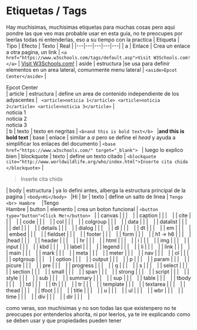 # Etiquetas / Tags

Hay muchisimas, muchisimas etiquetas para muchas cosas pero aqui pondre las que veo mas probable usar en esta guia, no te preocupes por leerlas todas ni entenderlas, eso a su tiempo con la practica
| Etiqueta | Tipo | Efecto | Texto | Real |
|---|---|---|---|---|
| a  | Enlace  | Crea un enlace a otra pagina, un link   | ``<a href="https://www.w3schools.com/tags/default.asp">Visit W3Schools.com!</a>``  | <a href="https://www.w3schools.com/tags/default.asp">Visit W3Schools.com!</a>
| aside  | estructura |se usa para definir elementos en un area lateral, comunmente menu lateral |  ``<aside>Epcot Center</aside>`` | <aside>Epcot Center</aside>
| article  | estructura  |  define un area de contenido independiente de los adyacentes | `` <article>noticia 1</article> <article>noticia 2</article> <article>noticia 3</article>`` |<article>noticia 1</article> <article>noticia 2</article> <article>noticia 3</article>
|  b | texto   | texto en negritas  | ``<b>and this is bold text</b> `` |**and this is bold text**
|  base  | enlace  | similar a *a* pero se define el *head* y ayuda a simplificar los enlaces del documento  | ``<base href="https://www.w3schools.com/" target="_blank"> `` | luego lo explico bien
|  blockquote |  texto | define un texto citado  | ``<blockquote cite="http://www.worldwildlife.org/who/index.html">Inserte cita chida </blockquote>`` |<blockquote cite="http://www.worldwildlife.org/who/index.html">Inserte cita chida </blockquote>
| body  | estructura  | ya lo defini antes, alberga la estructura principal de la pagina   | ``<body>Hi</body> `` |<body>Hi</body>
| br  |  texto | define un salto de linea  | ``Tengo <br> Hambre  `` |Tengo <br> Hambre 
|  button | elemento  | crea un boton funcional  | ``<button type="button">Click Me!</button> `` |
|  canvas |   |   | `` `` |
| caption  |   |   | `` `` |
|  cite |   |   | `` `` |
|  code |   |   | `` `` |
|  col |   |   | `` `` |
|  colgroup |   |   | `` `` |
|  data |   |   | `` `` |
|  datalist |   |   | `` `` |
|  del |   |   | `` `` |
|  details |   |   | `` `` |
|  dialog |   |   | `` `` |
|  dl |   |   | `` `` |
|  dt |   |   | `` `` |
|  em |   |   | `` `` |
|  embed |   |   | `` `` |
|  fieldset |   |   | `` `` |
|  footer |   |   | `` `` |
|  form |   |   | `` `` |
|  h1 -> h6 |   |   | `` `` |
|head   |   |   | `` `` |
| header   |   |   | `` `` |
| hr  |   |   | `` `` |
| html  |   |   | `` `` |
| i  |   |   | `` `` |
| img  |   |   | `` `` |
| input  |   |   | `` `` |
| kbd  |   |   | `` `` |
| label  |   |   | `` `` |
| legend  |   |   | `` `` |
| li  |   |   | `` `` |
| link  |   |   | `` `` |
| main  |   |   | `` `` |
| mark  |   |   | `` `` |
|  meta |   |   | `` `` |
|  meter |   |   | `` `` |
|  nav |   |   | `` `` |
|  ol |   |   | `` `` |
| optgroup  |   |   | `` `` |
| option  |   |   | `` `` |
| output  |   |   | `` `` |
| p  |   |   | `` `` |
|  param |   |   | `` `` |
|  picure |   |   | `` `` |
| pre  |   |   | `` `` |
| progress  |   |   | `` `` |
| q  |   |   | `` `` |
| s  |   |   | `` `` |
| select  |   |   | `` `` |
| section  |   |   | `` `` |
| small  |   |   | `` `` |
| span  |   |   | `` `` |
| strong  |   |   | `` `` |
| script  |   |   | `` `` |
| style  |   |   | `` `` |
| sub  |   |   | `` `` |
| summary  |   |   | `` `` |
| sup  |   |   | `` `` |
| table  |   |   | `` `` |
| tbody  |   |   | `` `` |
| td  |   |   | `` `` |
| th  |   |   | `` `` |
| tr  |   |   | `` `` |
| template  |   |   | `` `` |
| textarea  |   |   | `` `` |
| thead  |   |   | `` `` |
| tfoot  |   |   | `` `` |
| title  |   |   | `` `` |
| u  |   |   | `` `` |
| ul  |   |   | `` `` |
|  wbr |   |   | `` `` |
| time  |   |   | `` `` |
| div  |   |   | `` `` |
| dir  |   |   | `` `` |

como veras, son muchisimas y no son todas las que existenpero no te preocupes por entenderlos ahorita, ni por leerlos, ya te ire explicando como se deben usar y que propiedades pueden tener